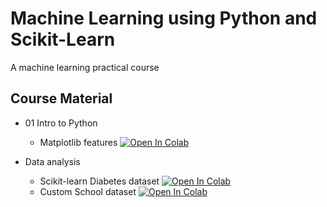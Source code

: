 # Machine Learning using Python and Scikit-Learn
A machine learning practical course

## Course Material

* 01 Intro to Python
    *  Matplotlib features [![Open In Colab](https://colab.research.google.com/assets/colab-badge.svg)](https://colab.research.google.com/github/visiont3lab/machine_learning/blob/master/data-analysis/custom_school_dataset_analysis.ipynb)


* Data analysis
    *  Scikit-learn Diabetes dataset [![Open In Colab](https://colab.research.google.com/assets/colab-badge.svg)](https://colab.research.google.com/github/visiont3lab/machine_learning/blob/master/data-analysis/custom_school_dataset_analysis.ipynb)
    *  Custom School dataset [![Open In Colab](https://colab.research.google.com/assets/colab-badge.svg)](https://colab.research.google.com/github/visiont3lab/machine_learning/blob/master/data-analysis/sklearn_diabetes_dataset_analysis.ipynb)
